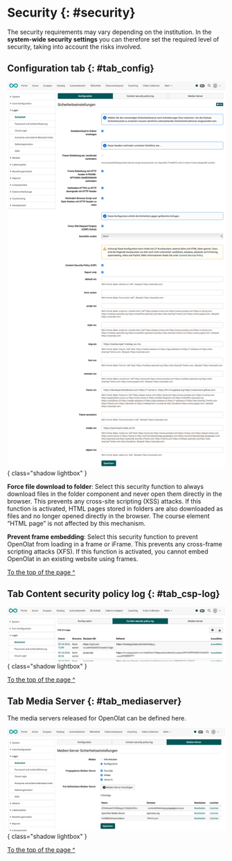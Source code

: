 # Security {: #security}

The security requirements may vary depending on the institution. In the **system-wide security settings** you can therefore set the required level of security, taking into account the risks involved.


## Configuration tab {: #tab_config}

![login_security_tab_config_v1_de.png](assets/login_security_tab_config_v1_de.png){ class="shadow lightbox" }

**Force file download to folder**: Select this security function to always download files in the folder component and never open them directly in the browser. This prevents any cross-site scripting (XSS) attacks. If this function is activated, HTML pages stored in folders are also downloaded as files and no longer opened directly in the browser. The course element “HTML page” is not affected by this mechanism.

**Prevent frame embedding**: Select this security function to prevent OpenOlat from loading in a frame or iFrame. This prevents any cross-frame scripting attacks (XFS). If this function is activated, you cannot embed OpenOlat in an existing website using frames.


[To the top of the page ^](#security)



## Tab Content security policy log {: #tab_csp-log}

![login_security_tab_csp-log_v1_de.png](assets/login_security_tab_csp-log_v1_de.png){ class="shadow lightbox" }

[To the top of the page ^](#security)


## Tab Media Server {: #tab_mediaserver}

The media servers released for OpenOlat can be defined here.

![login_security_tab_mediaserver_v1_de.png](assets/login_security_tab_mediaserver_v1_de.png){ class="shadow lightbox" }

[To the top of the page ^](#security)

